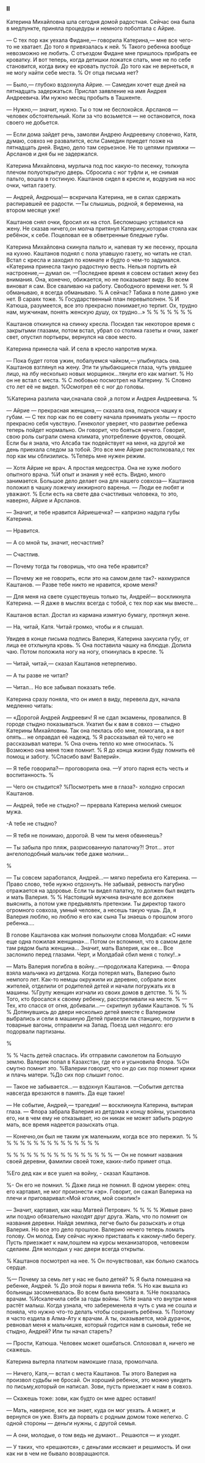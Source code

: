 ### II

Катерина Михайловна шла сегодня домой радостная.
Сейчас она была в медпункте, приняла процедуры и немного поболтала с Айрие.

— С тех пор как уехала Фидане,— говорила Катерина,— мне все чего-то не хватает.
До того я привязалась к ней.
%
Такого ребенка вообще невозможно не любить.
С отъездом Фидане мне пришлось прибрать ее кроватку.
И вот теперь, когда детишки ложатся спать, мне не по себе становится, когда вижу ее кровать пустой.
До того как не вернеться, я не могу найти себе места.
% От отца письма нет?

— Было,— глубоко вздохнула Айрие.
— Самедин хочет еще дней на пятнадцать задержаться.
Прислал заявление на имя Андрея Андреевича.
Им нужно месяц пробыть в Ташкенте.

— Нужно,— значит, нужно.
Ты о том не беспокойся.
Арсланов — человек обстоятельный.
Коли за что возьмется — не остановится, пока своего не добьется.

— Если дома зайдет речь, замолви Андрею Андреевичу словечко, Катя, думаю, совхоз не развалится, если Самедин приедет позже на пятнадцать дней.
Видно, дело там серьезное.
Не то цепями привяжи — Арсланов и дня бы не задержался.

Катерина Михайловна, мурлыча под пос какую-то песенку, толкнула плечом полуоткрытую дверь.
Сбросила с ног туфли и, не снимая пальто, вошла в гостиную.
Каштанов сидел в кресле и, водрузив на нос очки, читал газету.

— Андрей, Андрюша!— вскричала Катерина, не в силах сдержать распиравшей ее радости.
—Ты слышишь, родной, я беременна, на втором месяце уже!

Каштанов снял очки, бросил их на стол.
Беспомощно уставился на жену.
Не сказав ничего,он молча притянул Катерину,которая стояла как ребёнок, к себе.
Поцеловал ее в обветренные бледные губы.

Катерина Михайловна скинула пальто и, напевая ту же песенку, прошла на кухню.
Каштанов поднял с пола упавшую газету, но читать не стал.
Встал с кресла и заходил по комнате и будто о чем-то задумался.
«Катерина принесла такую радостную весть.
Нельзя портить ей настроение,— думал он.
—Последнее время я совсем оставил жену без внимания.
Она, конечно, обижается, но не показывает виду.
Во всем виноват я сам.
Все сваливаю на работу.
Свободного времени нет.
%
Я обманываю, я всегда обманываю.
%
А сейчас?
Табака в поле давно уже нет.
В сараях тоже.
% Государственный план перевыполнен.
%
И Катюша, разумеется, все это прекрасно понимает,но терпит.
Ох, трудно нам, мужчинам, понять женскую душу, ох трудно...»
%
%
%
%
%
%
%

Каштанов откинулся на спинку кресла.
Посидел так некоторое время с закрытыми глазами, потом встал, убрал со столика газеты и очки, зажег свет, опустил портьеры, вернулся на свое место.

Катерина принесла чай.
И села в кресло напротив мужа.

— Пока будет готов ужин, побалуемся чайком,— улыбнулась она.
Каштанов взглянул на жену.
Эти ти улыбающиеся глаза, чуть увядшее лицо, на лбу несколько новых морщинок...тянули его как магнит.
% Но он не встал с места.
% С любовью посмотрел на Катерину.
% Словно сто лет её не видел.
%Осмотрел её с ног до головы.

%Катерина разлила чаи,сначала свой ,а потом и Андрея Андреевича.
%

— Айрие — прекрасная женщина,— сказала она, поднося чашку к губам.
— С тех пор как по ее совету начала принимать уколы — просто прекрасно себя чувствую.
Гинеколог уверяет, что развитие ребенка теперь пойдет нормально.
Он говорит, что бояться нечего.
Говорит, свою роль сыграли смена климата, употребление фруктов, овощей.
Если бы я знала, что Алсаба так подействует на меня, на другой же день приехала следом за тобой.
Это все мне Айрие растолковала,с тех пор как мы сблизились.
%Теперь мне нужен режим.

— Хотя Айрие не врач.
А простая медсестра.
Она не хуже любого опытного врача.
%И опыт и знания у неё есть.
Видно, много занимается.
Большое дело делает она для нашего совхоза— Каштанов положил в чашку ложечку инжирного варенья.
— Люди ее любят и уважают.
%
Если есть на свете два счастливых человека, то это, наверно, Айрие и Арсланов.

— Значит, и тебе нравится Айриешечка? — капризно надула губы Катерина.

— Нравится.

— А со мной ты, значит, несчастлив?

— Счастлив.

— Почему тогда ты говоришь, что она тебе нравится?

— Почему же не говорить, если это на самом деле так?- нахмурился Каштанов.
— Разве тебе никто не нравится, кроме меня?

— Для меня на свете существуешь только ты, Андрей!— воскликнула Катерина. — Я даже в мыслях всегда с тобой, с тех пор как мы вместе...

Каштанов встал.
Достал из кармана измятую бумагу, протянул жене.

— На, читай, Катя.
Читай громко, чтобы и я слышал.

Увидев в конце письма подпись Валерия, Катерина закусила губу, от лица ее отхлынула кровь.
%
Она поставила чашку на блюдце.
Долила чаю.
Потом положила ногу на ногу, откинулась в кресле.
%

— Читай, читай,— сказал Каштанов нетерпеливо.

— А ты разве не читал?

— Читал...
Но все забывал показать тебе.

Катерина сразу поняла, что он имел в виду, перевела дух, начала медленно читать:

— «Дорогой Андрей Андреевич!
Я не сдал экзамены, провалился.
В городе стыдно показываться.
Укатил бы к вам в совхоз — стыдно Катерины Михайловны.
Так она пеклась обо мне, помогала, а я вот опять... не оправдал её надежд.
% Я рассказывал ей то,чего не рассказывал матери.
% Она очень тепло ко мне относилась.
% Возможно она меня тоже помнит.
% Я до конца жизни буду помнить её помощ и заботу.
%Спасибо вам!
Валерий».

— Я тебе говорила?— проговорила она.
—У этого парня есть честь и воспитанность.
%

— Чего он стыдится?
%Посмотреть мне в глаза?- холодно спросил Каштанов.

— Андрей, тебе не стыдно?
— прервала Катерина мелкий смешок мужа.

-А тебе не стыдно?

— Я тебя не понимаю, дорогой.
В чем ты меня обвиняешь?

— Ты забыла про пляж, разрисованную палаточку?!
Этот... этот ангелоподобный мальчик тебе даже молнии...

%

— Ты совсем заработался, Андрей...— мягко перебила его Катерина.
— Право слово, тебе нужно отдохнуть.
Не забывай, ревность пагубно отражается на здоровье.
Если ты видел палатку, то должен был видеть и мать Валерия.
%
%
Настоящий мужчина вначале все должен выяснить, а потом уже предъявлять претензии.
Ты директор такого огромного совхоза, умный человек, а несешь такую чушь.
Да, я Валерия люблю, но люблю я его как сына
Ты знаешь о прошлом этого ребенка....

В голове Каштанова как молния полыхнули слова Молдабая: «С ними еще одна пожилая женщина»...
Потом он вспомнил, что в самом деле там рядом была женщина...
Значит, мать Валерия, как ее...
Все заслонило перед глазами.
Черт, и Молдабай сбил меня с толку!..»

— Мать Валерия погибла в войну...—продолжала Катерина.
— Флора взяла мальчика из детдома.
Когда потерял мать, Валерию было немпого лет.
Как-то немцы окружили их деревню, собрали всех жителей, отделили от родителей детей и начали погружать их в машины.
%Групу женщин изгнали из своих домов в детстве.
%
%
%
Того, кто бросался к своему ребенку, расстреливали на месте.
%
— Тех, кто спасся от огня, добивали...— скрипнул зубами Каштанов.
%
%
% Дотянувшись до двери несколько детей вместе с Валериком выбрались и сели в машиную
Детей привезли па станцию, погрузили в товарные вагоны, отправили на Запад.
Поезд шел недолго: его подорвали партизаны.

%

%
%
Часть детей спаслась.
Их отправили самолетом па Большую землю.
Валерик попал в Казахстан, где его и усыновила Флора.
%Он смутно помнит это.
%Валерии говорит, что он до сих пор помнит крики и плачь матери.
%До сих пор слышит голос.

— Такое не забывается...— вздохнул Каштанов.
—События детства навсегда врезаются в память.
Да еще такие!

— Не событие, Андрей,— трагедия! — воскликнула Катерина, вытирая глаза.
— Флора забрала Валерия из детдома к концу войны, усыновила его, ни в чем ему не отказывает, но он никак не может забыть родную мать, все время надеется разыскать отца.

— Конечно,он был не таким уж маленьким, когда все это пережил.
%
%
%
%
%
%
%
%
%
%
%
%
%
%
%
%

%
%
%
%
%
%
%
%
%
%
%
%
%
%
%
%
— Он не помнит названия своей деревни, фамилии своей тоже, каких-либо примет отца.

%Его дед как и все ушел на войну, - сказал Каштанов.

%- Он его не помнил.
% Даже лица не помнил.
В одном уверен: отец его картавил, не мог произнести «эр».
Говорит, он сажал Валерика на плечи и приговаривал:«Мой кголик, мой соколик!»

— Значит, картавил, как наш Матвей Петрович.
%
%
%
%
Живые рано или поздно обязательно находят друг друга.
Жаль, что по помнит он названия деревни.
Найдя земляка, легче было бы разыскать и отца Валерия.
Но все это дело прошлое.
Валерию нечего теперь ломать голову.
Он молод.
Ему сейчас нужно приставать к какому-либо берегу.
Пусть приезжает к нам,пошлем на курсы механизаторов, человеком сделаем.
Для молодых у нас двери всегда открыты.

%
Каштанов посмотрел на нее.
%
Он почувствовал, как больно сжалось сердце.

%— Почему за семь лет у нас не было детей?
% Я была помешана на ребенке, Андрей.
% До этой поры я винила тебя.
% Но как вышла из больницы засомневалась.
Во всем была виновата я.
%Не показалась врачам.
%Искалечила себя за годы войны.
 %Не знала что внутри меня растёт малыш.
Когда узнала, что забеременела я чуть с ума не сошла и поняла, что нужно что-то делать чтобы сохранить ребёнка.
% Поэтому я часто ездила в Алма-Ату к врачам.
А ты, оказывается, мой дурачок, ревновал меня к мальчишке, который годится нам в сыновья, тебе не стыдно, Андрей?
Или ты начал стареть?

— Прости, Катюша.
Человек может ошибаться.
Сплоховал я, ничего не скажешь.

Катерина вытерла платком намокшие глаза, промолчала.

— Ничего, Катя,— встал с места Каштанов.
Ты этого Валерия на произвол судьбы не бросай.
Он хороший ребенок, это можно увидеть по письму,который он написал.
Зови, пусть приезжает к нам в совхоз.

— Скажешь тоже: зови, как будто он мне адрес оставил!

— Мать, наверное, все же знает, куда он мог уехать.
А может, и вернулся он уже.
Взять да порвать с родным домом тоже нелегко.
С одной стороны — деньги нужны, с другой семья.

— А они, молодые, о том ведь не думают...
Решаются — и уходят.

— У таких, что «решаются», с деньгами иссякает и решимость.
И они как ни в чем не бывало возвращаются.
